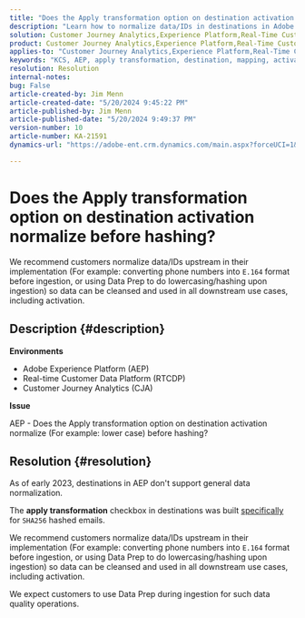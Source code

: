 ```yaml
---
title: "Does the Apply transformation option on destination activation normalize before hashing?"
description: "Learn how to normalize data/IDs in destinations in Adobe Experience Platform."
solution: Customer Journey Analytics,Experience Platform,Real-Time Customer Data Platform
product: Customer Journey Analytics,Experience Platform,Real-Time Customer Data Platform
applies-to: "Customer Journey Analytics,Experience Platform,Real-Time Customer Data Platform"
keywords: "KCS, AEP, apply transformation, destination, mapping, activation, RT-CDP, Customer Journey Analytics, normalize, Adobe Experience Platform, FAQ"
resolution: Resolution
internal-notes: 
bug: False
article-created-by: Jim Menn
article-created-date: "5/20/2024 9:45:22 PM"
article-published-by: Jim Menn
article-published-date: "5/20/2024 9:49:37 PM"
version-number: 10
article-number: KA-21591
dynamics-url: "https://adobe-ent.crm.dynamics.com/main.aspx?forceUCI=1&pagetype=entityrecord&etn=knowledgearticle&id=5c660a3c-f216-ef11-9f8a-6045bd006268"

---
```

# Does the Apply transformation option on destination activation normalize before hashing?


We recommend customers normalize data/IDs upstream in their implementation (For example: converting phone numbers into `E.164` format before ingestion, or using Data Prep to do lowercasing/hashing upon ingestion) so data can be cleansed and used in all downstream use cases, including activation.

## Description {#description}


<b>Environments</b>

- Adobe Experience Platform (AEP)
- Real-time Customer Data Platform (RTCDP)
- Customer Journey Analytics (CJA)




<b>Issue</b>

AEP - Does the Apply transformation option on destination activation normalize (For example: lower case) before hashing?


## Resolution {#resolution}


As of early 2023, destinations in AEP don't support general data normalization.

The <b>apply transformation</b> checkbox in destinations was built <u>specifically</u> for `SHA256` hashed emails.

We recommend customers normalize data/IDs upstream in their implementation (For example: converting phone numbers into `E.164` format before ingestion, or using Data Prep to do lowercasing/hashing upon ingestion) so data can be cleansed and used in all downstream use cases, including activation.

We expect customers to use Data Prep during ingestion for such data quality operations.




